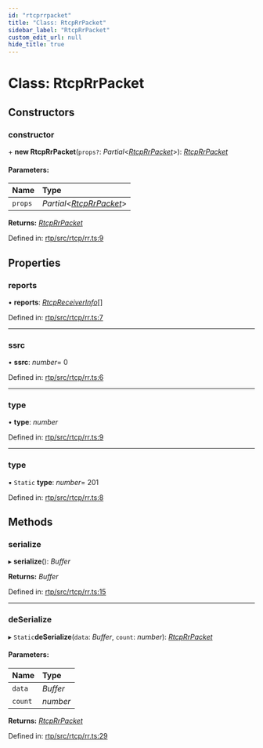 ```yaml
---
id: "rtcprrpacket"
title: "Class: RtcpRrPacket"
sidebar_label: "RtcpRrPacket"
custom_edit_url: null
hide_title: true
---
```


# Class: RtcpRrPacket

## Constructors

### constructor

\+ **new RtcpRrPacket**(`props?`: *Partial*<[*RtcpRrPacket*](rtcprrpacket.md)\>): [*RtcpRrPacket*](rtcprrpacket.md)

#### Parameters:

Name | Type |
:------ | :------ |
`props` | *Partial*<[*RtcpRrPacket*](rtcprrpacket.md)\> |

**Returns:** [*RtcpRrPacket*](rtcprrpacket.md)

Defined in: [rtp/src/rtcp/rr.ts:9](https://github.com/shinyoshiaki/werift-webrtc/blob/92b5725/packages/rtp/src/rtcp/rr.ts#L9)

## Properties

### reports

• **reports**: [*RtcpReceiverInfo*](rtcpreceiverinfo.md)[]

Defined in: [rtp/src/rtcp/rr.ts:7](https://github.com/shinyoshiaki/werift-webrtc/blob/92b5725/packages/rtp/src/rtcp/rr.ts#L7)

___

### ssrc

• **ssrc**: *number*= 0

Defined in: [rtp/src/rtcp/rr.ts:6](https://github.com/shinyoshiaki/werift-webrtc/blob/92b5725/packages/rtp/src/rtcp/rr.ts#L6)

___

### type

• **type**: *number*

Defined in: [rtp/src/rtcp/rr.ts:9](https://github.com/shinyoshiaki/werift-webrtc/blob/92b5725/packages/rtp/src/rtcp/rr.ts#L9)

___

### type

▪ `Static` **type**: *number*= 201

Defined in: [rtp/src/rtcp/rr.ts:8](https://github.com/shinyoshiaki/werift-webrtc/blob/92b5725/packages/rtp/src/rtcp/rr.ts#L8)

## Methods

### serialize

▸ **serialize**(): *Buffer*

**Returns:** *Buffer*

Defined in: [rtp/src/rtcp/rr.ts:15](https://github.com/shinyoshiaki/werift-webrtc/blob/92b5725/packages/rtp/src/rtcp/rr.ts#L15)

___

### deSerialize

▸ `Static`**deSerialize**(`data`: *Buffer*, `count`: *number*): [*RtcpRrPacket*](rtcprrpacket.md)

#### Parameters:

Name | Type |
:------ | :------ |
`data` | *Buffer* |
`count` | *number* |

**Returns:** [*RtcpRrPacket*](rtcprrpacket.md)

Defined in: [rtp/src/rtcp/rr.ts:29](https://github.com/shinyoshiaki/werift-webrtc/blob/92b5725/packages/rtp/src/rtcp/rr.ts#L29)
